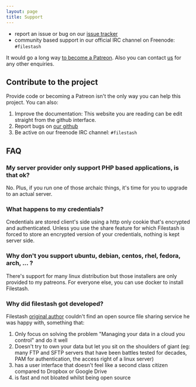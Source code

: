 ```yaml
---
layout: page
title: Support
---
```


- report an issue or bug on our [issue tracker](https://github.com/mickael-kerjean/filestash/issues)
- community based support in our official IRC channel on Freenode: `#filestash`

It would go a long way [to become a Patreon](https://www.patreon.com/mickaelk). Also you can contact [us](mailto:mickael@kerjean.me) for any other enquiries.


## Contribute to the project

Provide code or becoming a Patreon isn't the only way you can help this project. You can also:

1. Improve the documentation: This website you are reading can be edit straight from the github interface.
2. Report bugs on [our github](http://github.com/mickael-kerjean/filestash)
3. Be active on our freenode IRC channel: `#filestash`

## FAQ

### My server provider only support PHP based applications, is that ok?

No. Plus, if you run one of those archaic things, it's time for you to upgrade to an actual server.

### What happens to my credentials? 

Credentials are stored client's side using a http only cookie that's encrypted and authenticated. Unless you use the share feature for which Filestash is forced to store an encrypted version of your credentials, nothing is kept server side.

### Why don't you support ubuntu, debian, centos, rhel, fedora, arch, ... ?

There's support for many linux distribution but those installers are only provided to my patreons. For everyone else, you can use docker to install Filestash.

### Why did filestash got developed?

Filestash [original author](https://mickael-kerjean.me) couldn't find an open source file sharing service he was happy with, something that:
1. Only focus on solving the problem "Managing your data in a cloud you control" and do it well
2. Doesn't try to own your data but let you sit on the shoulders of giant (eg: many FTP and SFTP servers that have been battles tested for decades, PAM for authentication, the access right of a linux server)
3. has a user interface that doesn't feel like a second class citizen compared to Dropbox or Google Drive
4. is fast and not bloated whilst being open source
